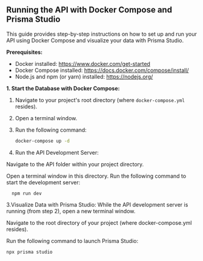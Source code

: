 ## Running the API with Docker Compose and Prisma Studio

This guide provides step-by-step instructions on how to set up and run your API using Docker Compose and visualize your data with Prisma Studio.

**Prerequisites:**

- Docker installed: https://www.docker.com/get-started
- Docker Compose installed: https://docs.docker.com/compose/install/
- Node.js and npm (or yarn) installed: https://nodejs.org/

**1. Start the Database with Docker Compose:**

1. Navigate to your project's root directory (where `docker-compose.yml` resides).
2. Open a terminal window.
3. Run the following command:

   ```bash
   docker-compose up -d
2. Run the API Development Server:

Navigate to the API folder within your project directory.

Open a terminal window in this directory.
Run the following command to start the development server:

      npm run dev
3.Visualize Data with Prisma Studio:
While the API development server is running (from step 2), open a new terminal window.

Navigate to the root directory of your project (where docker-compose.yml resides).

Run the following command to launch Prisma Studio:

    npx prisma studio
